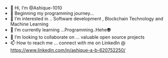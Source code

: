 - 👋 Hi, I’m @Ashique-1010
- 🔰 Beginning my programming journey...
- 👀 I’m interested in .. Software development , Blockchain Technology and Machine Learning
- 🌱 I’m currently learning ...Programming..Hehe👽
- 💞️ I’m looking to collaborate on ... valuable open source projects
- 📫 How to reach me ... connect with me on LinkedIn @ https://www.linkedin.com/in/ashique-a-b-620752250/

<!---
Ashique-1010/Ashique-1010 is a ✨ special ✨ repository because its `README.md` (this file) appears on your GitHub profile.
You can click the Preview link to take a look at your changes.
--->
